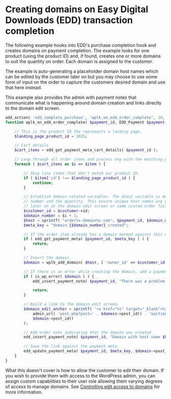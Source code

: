 # Creating domains on Easy Digital Downloads (EDD) transaction completion

The following example hooks into EDD's purchase completion hook and creates domains on payment completion. The example looks for one product (using the product ID) and, if found, creates one or more domains to suit the quantity on order. Each domain is assigned to the customer.

The example is auto-generating a placeholder domain host names which can be edited by the customer later on but you may choose to use some form of input on the order to capture the customers desired domain and use that here instead. 

This example also provides the admin with payment notes that communicate what is happening around domain creation and links directly to the domain edit screen.

```php
add_action( 'edd_complete_purchase', 'wplk_on_edd_order_complete', 10, 3 );
function wplk_on_edd_order_complete( $payment_id, EDD_Payment $payment, EDD_Customer $customer ) {

	// This is the product ID the represents a landing page.
	$landing_page_product_id = 1025;

	// Cart details
	$cart_items = edd_get_payment_meta_cart_details( $payment_id );

	// Loop through all order items and process any with the matching product ID.
	foreach ( $cart_items as $i => $item ) {

		// Skip line items that don't match our product ID.
		if ( $item['id'] !== $landing_page_product_id ) {
			continue;
		}

		// Establish domain-related variables. The $host variable is being auto-generated based on the order
		// number and the quantity. This ensure unique host names are generated for each domain. This can be changed
		// later on at the domain edit screen or some custom order fields could be used here to create domains to order.
		$customer_id = $customer->id;
		$domain_number = $i + 1;
		$host = sprintf( "order%s-domain%s.com", $payment_id, $domain_number );
		$meta_key = "domain_{$domain_number}_created";

		// If the order item already has a domain marked against this meta key, stop here.
		if ( edd_get_payment_meta( $payment_id, $meta_key ) ) {
			return;
		}

		// Insert the domain.
		$domain = wplk_add_domain( $host, [ 'owner_id' => $customer_id ] );

		// If there is an error while creating the domain, add a payment note with details and stop there.
		if ( is_wp_error( $domain ) ) {
			edd_insert_payment_note( $payment_id, "There was a problem creating the $host domain. Error reads: {$domain->get_error_message()}" );

			return;
		}

		// Build a link to the domain edit screen.
		$domain_edit_anchor = sprintf( '<a href="%s" target="_blank">%s</a>',
			admin_url( 'post.php?post=' . $domain->post_id() . '&action=edit' ),
			$domain->post_id()
		);

		// Add order note indicating that the domain was created.
		edd_insert_payment_note( $payment_id, "Domain with host name $host created: $domain_edit_anchor" );

		// Save the link against the payment meta.
		edd_update_payment_meta( $payment_id, $meta_key, $domain->post_id() );
	}
}
```

What this doesn't cover is how to allow the customer to edit their domain. If you wish to provide them with access to
the WordPress admin, you can assign custom capabilities to their user role allowing them varying degrees of access to
manage domains. See [Controlling edit access to domains](controlling-edit-access-to-domains.md) for more information.
